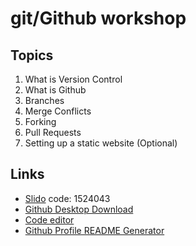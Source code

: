 # git/Github workshop

## Topics
1. What is Version Control
2. What is Github
3. Branches
4. Merge Conflicts
5. Forking
6. Pull Requests
7. Setting up a static website (Optional)

## Links
- [Slido](slido.com) code: 1524043
- [Github Desktop Download](https://desktop.github.com/)
- [Code editor](https://code.visualstudio.com/download)
- [Github Profile README Generator](https://rahuldkjain.github.io/gh-profile-readme-generator/)
